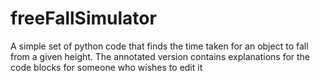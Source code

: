 # freeFallSimulator
A simple set of python code that finds the time taken for an object to fall from a given height.
The annotated version contains explanations for the code blocks for someone who wishes to edit it
